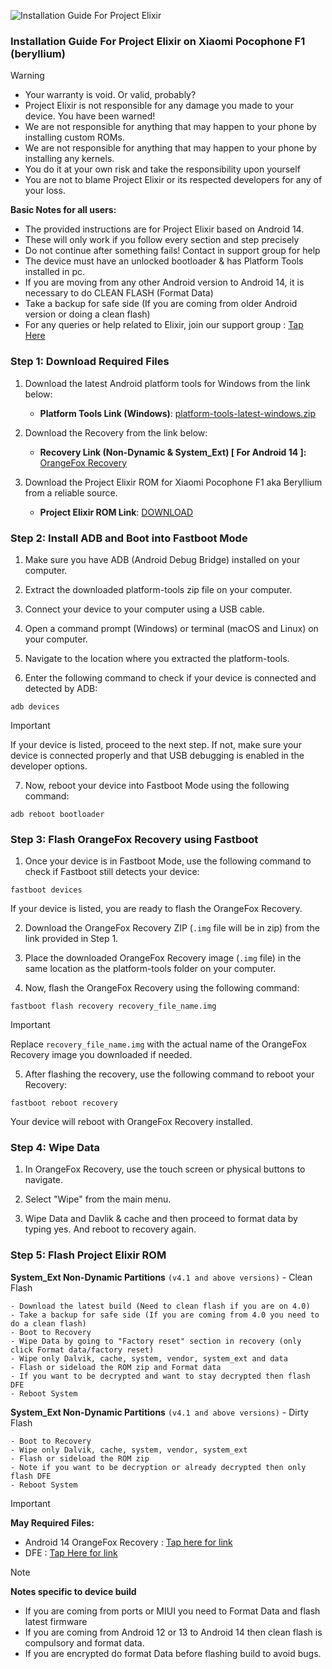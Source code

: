 ![Installation Guide For Project Elixir](https://i.imgur.com/42LxtAl.png)

### Installation Guide For Project Elixir on Xiaomi Pocophone F1 (beryllium)

> [!Warning]
> * Your warranty is void. Or valid, probably?
> * Project Elixir is not responsible for any damage you made to your device. You have been warned!
> * We are not responsible for anything that may happen to your phone by installing custom ROMs.
> * We are not responsible for anything that may happen to your phone by installing any kernels.
> * You do it at your own risk and take the responsibility upon yourself
> * You are not to blame Project Elixir or its respected developers for any of your loss.
>
> **Basic Notes for all users:**
> * The provided instructions are for Project Elixir based on Android 14.
> * These will only work if you follow every section and step precisely
> * Do not continue after something fails! Contact in support group for help
> * The device must have an unlocked bootloader & has Platform Tools installed in pc.
> * If you are moving from any other Android version to Android 14, it is necessary to do CLEAN FLASH (Format Data)
> * Take a backup for safe side (If you are coming from older Android version or doing a clean flash)
> * For any queries or help related to Elixir, join our support group : [Tap Here](https://telegram.me/Elixir_Discussion)  

### Step 1: Download Required Files
1. Download the latest Android platform tools for Windows from the link below:
   - **Platform Tools Link (Windows)**: [platform-tools-latest-windows.zip](https://dl.google.com/android/repository/platform-tools-latest-windows.zip)

2. Download the Recovery from the link below:
   - **Recovery Link (Non-Dynamic & System_Ext) [ For Android 14 ]:** [OrangeFox Recovery](https://www.pling.com/p/2117593/)

3. Download the Project Elixir ROM for Xiaomi Pocophone F1 aka Beryllium from a reliable source.
   - **Project Elixir ROM Link**: [DOWNLOAD](https://projectelixiros.com/device/beryllium)

### Step 2: Install ADB and Boot into Fastboot Mode
1. Make sure you have ADB (Android Debug Bridge) installed on your computer. 

2. Extract the downloaded platform-tools zip file on your computer.

3. Connect your device to your computer using a USB cable.

4. Open a command prompt (Windows) or terminal (macOS and Linux) on your computer.

5. Navigate to the location where you extracted the platform-tools.

6. Enter the following command to check if your device is connected and detected by ADB:

```
adb devices
```
> [!Important]
> If your device is listed, proceed to the next step. If not, make sure your device is connected properly and that USB debugging is enabled in the developer options.

7. Now, reboot your device into Fastboot Mode using the following command:

```
adb reboot bootloader
```

### Step 3: Flash OrangeFox Recovery using Fastboot
1. Once your device is in Fastboot Mode, use the following command to check if Fastboot still detects your device:

```
fastboot devices
```

If your device is listed, you are ready to flash the OrangeFox Recovery.

2. Download the OrangeFox Recovery ZIP (`.img` file will be in zip) from the link provided in Step 1.

3. Place the downloaded OrangeFox Recovery image (`.img` file) in the same location as the platform-tools folder on your computer.

4. Now, flash the OrangeFox Recovery using the following command:

```
fastboot flash recovery recovery_file_name.img
```
> [!Important]
> Replace `recovery_file_name.img` with the actual name of the OrangeFox Recovery image you downloaded if needed.

5. After flashing the recovery, use the following command to reboot your Recovery:

```
fastboot reboot recovery
```

Your device will reboot with OrangeFox Recovery installed.

### Step 4: Wipe Data
1. In OrangeFox Recovery, use the touch screen or physical buttons to navigate.

2. Select "Wipe" from the main menu.

3. Wipe Data and Davlik & cache and then proceed to format data by typing yes. And reboot to recovery again.

### Step 5: Flash Project Elixir ROM

**System_Ext Non-Dynamic Partitions** `(v4.1 and above versions)` - Clean Flash
```
- Download the latest build (Need to clean flash if you are on 4.0)
- Take a backup for safe side (If you are coming from 4.0 you need to do a clean flash)
- Boot to Recovery
- Wipe Data by going to "Factory reset" section in recovery (only click Format data/factory reset)
﻿﻿- Wipe only Dalvik, cache, system, vendor, system_ext and data
﻿﻿- Flash or sideload the ROM zip and Format data
- If you want to be decrypted and want to stay decrypted then flash DFE
- Reboot System
```

**System_Ext Non-Dynamic Partitions** `(v4.1 and above versions)` - Dirty Flash
```
- Boot to Recovery
- Wipe only Dalvik, cache, system, vendor, system_ext
- Flash or sideload the ROM zip
﻿﻿- Note if you want to be decryption or already decrypted then only flash DFE
- Reboot System
```

> [!Important]
> **May Required Files:**
> * Android 14 OrangeFox Recovery : [Tap here for link](https://www.pling.com/p/2117593/)
> * DFE  : [Tap Here for link](https://telegram.me/wisky_chat/78487)


> [!Note] 
> **Notes specific to device build**
> * If you are coming from ports or MIUI you need to Format Data and flash latest firmware
> * If you are coming from Android 12 or 13 to Android 14 then clean flash is compulsory and format data.
> * If you are encrypted do format Data before flashing build to avoid bugs.

